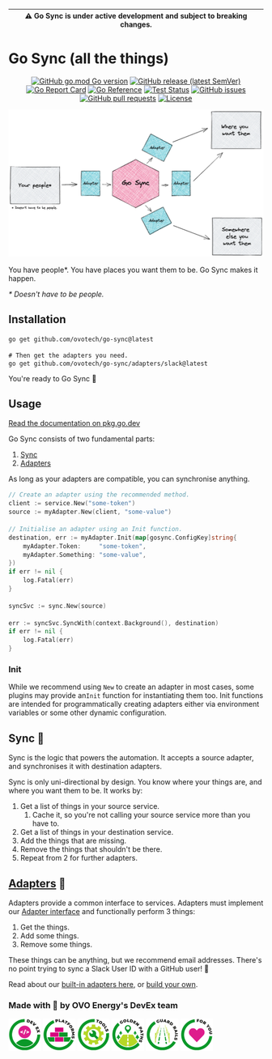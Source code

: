 | **⚠️ Go Sync is under active development and subject to breaking changes.** |
|-----------------------------------------------------------------------------|

# Go Sync (all the things)

<div align="center">

[![GitHub go.mod Go version](https://img.shields.io/github/go-mod/go-version/ovotech/go-sync?label=go&logo=go)](go.mod)
[![GitHub release (latest SemVer)](https://img.shields.io/github/v/release/ovotech/go-sync)](https://github.com/ovotech/go-sync/releases)
[![Go Report Card](https://goreportcard.com/badge/github.com/ovotech/go-sync?style=flat)](https://goreportcard.com/report/github.com/ovotech/go-sync)
[![Go Reference](https://pkg.go.dev/badge/github.com/ovotech/go-sync.svg)](https://pkg.go.dev/github.com/ovotech/go-sync)
[![Test Status](https://github.com/ovotech/go-sync/actions/workflows/test.yml/badge.svg)](https://github.com/ovotech/go-sync/actions/workflows/test.yml)
[![GitHub issues](https://img.shields.io/github/issues/ovotech/go-sync?style=flat)](https://github.com/ovotech/go-sync/issues)
[![GitHub pull requests](https://img.shields.io/github/issues-pr/ovotech/go-sync?label=pull+requests&style=flat)](https://github.com/ovotech/go-sync/pull-requests)
[![License](https://img.shields.io/github/license/ovotech/go-sync?style=flat)](/LICENSE)

</div>

![Summary of Go-Sync](assets/sync-architecture.png)

You have people*. You have places you want them to be. Go Sync makes it happen.

_* Doesn't have to be people._

## Installation

```shell
go get github.com/ovotech/go-sync@latest

# Then get the adapters you need.
go get github.com/ovotech/go-sync/adapters/slack@latest
```

You're ready to Go Sync 🎉

## Usage
[Read the documentation on pkg.go.dev](https://pkg.go.dev/github.com/ovotech/go-sync)

Go Sync consists of two fundamental parts:
1. [Sync](#sync-)
2. [Adapters ](#adapters-)

As long as your adapters are compatible, you can synchronise anything.

```go
// Create an adapter using the recommended method.
client := service.New("some-token")
source := myAdapter.New(client, "some-value")

// Initialise an adapter using an Init function.
destination, err := myAdapter.Init(map[gosync.ConfigKey]string{
	myAdapter.Token:     "some-token", 
	myAdapter.Something: "some-value",
})
if err != nil {
    log.Fatal(err)
}

syncSvc := sync.New(source)

err := syncSvc.SyncWith(context.Background(), destination)
if err != nil {
    log.Fatal(err)
}
```

### Init
While we recommend using `New` to create an adapter in most cases, some plugins may provide an`Init` function for
instantiating them too. Init functions are intended for programmatically creating adapters either via environment
variables or some other dynamic configuration.

## Sync 🔄
Sync is the logic that powers the automation. It accepts a source adapter, and synchronises it with destination
adapters.

Sync is only uni-directional by design. You know where your things are, and where you want them to be. It works by:

1. Get a list of things in your source service.
   1. Cache it, so you're not calling your source service more than you have to.
2. Get a list of things in your destination service.
3. Add the things that are missing.
4. Remove the things that shouldn't be there.
5. Repeat from 2 for further adapters.

## [Adapters](adapters) 🔌
Adapters provide a common interface to services. Adapters must implement our [Adapter interface](ports.go)
and functionally perform 3 things:

1. Get the things.
2. Add some things.
3. Remove some things.

These things can be anything, but we recommend email addresses. There's no point trying to sync a Slack User ID with a
GitHub user! 🙅

Read about our [built-in adapters here](https://pkg.go.dev/github.com/ovotech/adapters), or 
[build your own](CONTRIBUTING.md).

### Made with 💚 by OVO Energy's DevEx team

<div>

![DevEx](./assets/devex.png)
![Platforms](./assets/platforms.png)
![Tools](./assets/tools.png)
![Golden Paths](./assets/golden-paths.png)
![Guard Rails](./assets/guard-rails.png)
![For You](./assets/for-you.png)

</div>
